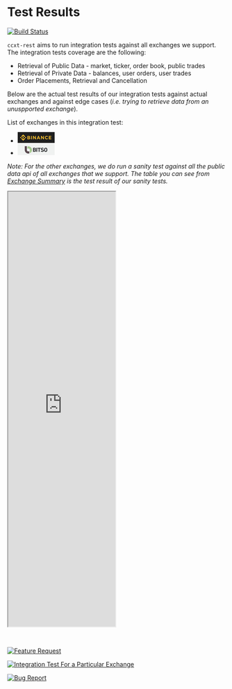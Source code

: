 
# Test Results

[![Build Status](https://travis-ci.org/franz-see/ccxt-rest.svg)](https://travis-ci.org/franz-see/ccxt-rest)

`ccxt-rest` aims to run integration tests against all exchanges we support. The integration tests coverage are the following:

 * Retrieval of Public Data - market, ticker, order book, public trades 
 * Retrieval of Private Data - balances, user orders, user trades
 * Order Placements, Retrieval and Cancellation 

Below are the actual test results of our integration tests against actual exchanges and against edge cases (_i.e. trying to retrieve data from an unuspported exchange_).

List of exchanges in this integration test:
 
  * ![Binance](images/exchanges/binance.jpg)
  * ![Bitso](images/exchanges/bitso.jpg)

_Note: For the other exchanges, we do run a sanity test against all the public data api of all exchanges that we support. The table you can see from <a href="#exchange-summmary">Exchange Summary</a> is the test result of our sanity tests._

<iframe src="https://franz-see.github.io/ccxt-rest/test-results/" style="width:49%;height:1000px;margin-bottom:2em"></iframe>

[![Feature Request](https://img.shields.io/badge/Create%20New%20Issue-Feature%20Request-green.svg)](https://github.com/franz-see/ccxt-rest/issues/new?template=integration_test_request.md)

[![Integration Test For a Particular Exchange](https://img.shields.io/badge/Create%20New%20Issue-Integration%20Test%20Request%20For%20a%20Particular%20Exchange-blue.svg)](https://github.com/franz-see/ccxt-rest/issues/new?template=integration_test_request.md)

[![Bug Report](https://img.shields.io/badge/Create%20New%20Issue-Bug%20Report-red.svg)](https://github.com/franz-see/ccxt-rest/issues/new?template=integration_test_request.md)